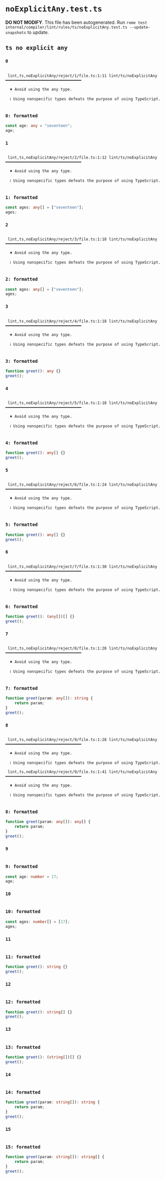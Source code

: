 # `noExplicitAny.test.ts`

**DO NOT MODIFY**. This file has been autogenerated. Run `rome test internal/compiler/lint/rules/ts/noExplicitAny.test.ts --update-snapshots` to update.

## `ts no explicit any`

### `0`

```

 lint,ts,noExplicitAny/reject/1/file.ts:1:11 lint/ts/noExplicitAny ━━━━━━━━━━━━━━━━━━━━━━━━━━━━━━━━━

  ✖ Avoid using the any type.

  ℹ Using nonspecific types defeats the purpose of using TypeScript.


```

### `0: formatted`

```ts
const age: any = "seventeen";
age;

```

### `1`

```

 lint,ts,noExplicitAny/reject/2/file.ts:1:12 lint/ts/noExplicitAny ━━━━━━━━━━━━━━━━━━━━━━━━━━━━━━━━━

  ✖ Avoid using the any type.

  ℹ Using nonspecific types defeats the purpose of using TypeScript.


```

### `1: formatted`

```ts
const ages: any[] = ["seventeen"];
ages;

```

### `2`

```

 lint,ts,noExplicitAny/reject/3/file.ts:1:18 lint/ts/noExplicitAny ━━━━━━━━━━━━━━━━━━━━━━━━━━━━━━━━━

  ✖ Avoid using the any type.

  ℹ Using nonspecific types defeats the purpose of using TypeScript.


```

### `2: formatted`

```ts
const ages: any[] = ["seventeen"];
ages;

```

### `3`

```

 lint,ts,noExplicitAny/reject/4/file.ts:1:18 lint/ts/noExplicitAny ━━━━━━━━━━━━━━━━━━━━━━━━━━━━━━━━━

  ✖ Avoid using the any type.

  ℹ Using nonspecific types defeats the purpose of using TypeScript.


```

### `3: formatted`

```ts
function greet(): any {}
greet();

```

### `4`

```

 lint,ts,noExplicitAny/reject/5/file.ts:1:18 lint/ts/noExplicitAny ━━━━━━━━━━━━━━━━━━━━━━━━━━━━━━━━━

  ✖ Avoid using the any type.

  ℹ Using nonspecific types defeats the purpose of using TypeScript.


```

### `4: formatted`

```ts
function greet(): any[] {}
greet();

```

### `5`

```

 lint,ts,noExplicitAny/reject/6/file.ts:1:24 lint/ts/noExplicitAny ━━━━━━━━━━━━━━━━━━━━━━━━━━━━━━━━━

  ✖ Avoid using the any type.

  ℹ Using nonspecific types defeats the purpose of using TypeScript.


```

### `5: formatted`

```ts
function greet(): any[] {}
greet();

```

### `6`

```

 lint,ts,noExplicitAny/reject/7/file.ts:1:30 lint/ts/noExplicitAny ━━━━━━━━━━━━━━━━━━━━━━━━━━━━━━━━━

  ✖ Avoid using the any type.

  ℹ Using nonspecific types defeats the purpose of using TypeScript.


```

### `6: formatted`

```ts
function greet(): (any[])[] {}
greet();

```

### `7`

```

 lint,ts,noExplicitAny/reject/8/file.ts:1:28 lint/ts/noExplicitAny ━━━━━━━━━━━━━━━━━━━━━━━━━━━━━━━━━

  ✖ Avoid using the any type.

  ℹ Using nonspecific types defeats the purpose of using TypeScript.


```

### `7: formatted`

```ts
function greet(param: any[]): string {
	return param;
}
greet();

```

### `8`

```

 lint,ts,noExplicitAny/reject/9/file.ts:1:28 lint/ts/noExplicitAny ━━━━━━━━━━━━━━━━━━━━━━━━━━━━━━━━━

  ✖ Avoid using the any type.

  ℹ Using nonspecific types defeats the purpose of using TypeScript.

 lint,ts,noExplicitAny/reject/9/file.ts:1:41 lint/ts/noExplicitAny ━━━━━━━━━━━━━━━━━━━━━━━━━━━━━━━━━

  ✖ Avoid using the any type.

  ℹ Using nonspecific types defeats the purpose of using TypeScript.


```

### `8: formatted`

```ts
function greet(param: any[]): any[] {
	return param;
}
greet();

```

### `9`

```

```

### `9: formatted`

```ts
const age: number = 17;
age;

```

### `10`

```

```

### `10: formatted`

```ts
const ages: number[] = [17];
ages;

```

### `11`

```

```

### `11: formatted`

```ts
function greet(): string {}
greet();

```

### `12`

```

```

### `12: formatted`

```ts
function greet(): string[] {}
greet();

```

### `13`

```

```

### `13: formatted`

```ts
function greet(): (string[])[] {}
greet();

```

### `14`

```

```

### `14: formatted`

```ts
function greet(param: string[]): string {
	return param;
}
greet();

```

### `15`

```

```

### `15: formatted`

```ts
function greet(param: string[]): string[] {
	return param;
}
greet();

```
